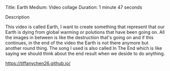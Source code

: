Title: Earth
Medium: Video collage
Duration: 1 minute 47 seconds

Description

This video is called Earth, I want to create something that represent that our Earth is dying from global warming or
polutions that have been going on. All the images in between is like the destruction that's going on and if this continues,
in the end of the video the Earth is not there anymore but another round thing. The song I used is also called In The End
which is like saying we should think about the end result when we deside to do anything. 

https://tiffanychen26.github.io/
